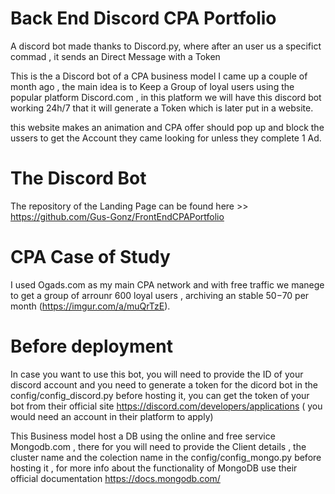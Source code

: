 # Back End Discord CPA Portfolio

A discord bot made thanks to Discord.py, where after an user us a specifict commad , it sends an Direct Message with a Token

This is the a Discord bot of a CPA business model I came up a couple of month ago , the main idea is to Keep a Group of loyal users using the popular platform Discord.com , in this platform we will have this discord bot working 24h/7 that it will generate a Token which is later put in a website.

this website makes an animation and CPA offer should pop up and block the ussers to get the Account they came looking for unless they complete 1 Ad.

# The Discord Bot

The repository of the Landing Page can be found here >> https://github.com/Gus-Gonz/FrontEndCPAPortfolio 

# CPA Case of Study 

I used Ogads.com as my main CPA network and with free traffic we manege to get a group of arrounr 600 loyal users , archiving an stable $50-$70 per month (https://imgur.com/a/muQrTzE).

# Before deployment

In case you want to use this bot, you will need to provide the ID of your discord account and you need to generate a token for the dicord bot in the config/config_discord.py before hosting it, you can get the token of your bot from their official site https://discord.com/developers/applications ( you would need an account in their platform to apply)

This Business model host a DB using the online and free service Mongodb.com , there for you will need to provide the Client details , the cluster name and the colection name in the config/config_mongo.py before hosting it , for more info about the functionality of MongoDB use their official documentation https://docs.mongodb.com/
